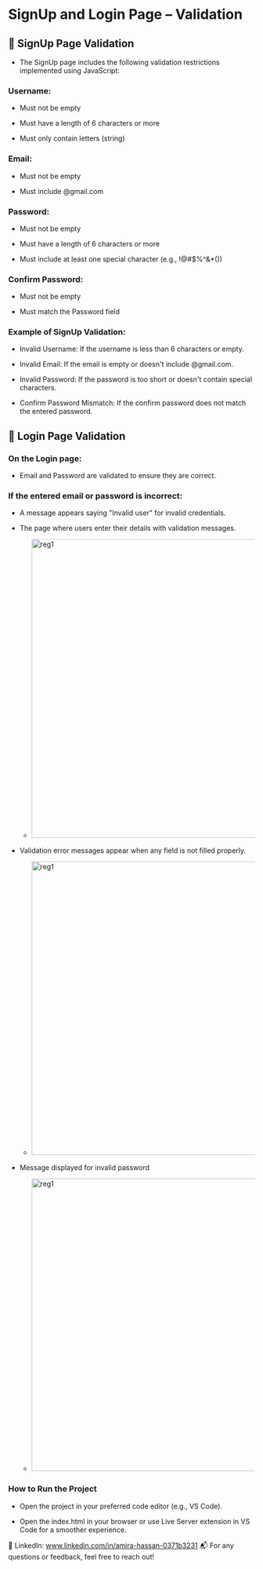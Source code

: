 # SignUp and Login Page – Validation

## 🔑 SignUp Page Validation
- The SignUp page includes the following validation restrictions implemented using JavaScript:

### Username:

- Must not be empty

- Must have a length of 6 characters or more

- Must only contain letters (string)


### Email:

- Must not be empty

- Must include @gmail.com


### Password:

- Must not be empty

- Must have a length of 6 characters or more

- Must include at least one special character (e.g., !@#$%^&*())


### Confirm Password:

- Must not be empty

- Must match the Password field


### Example of SignUp Validation:
- Invalid Username: If the username is less than 6 characters or empty.

- Invalid Email: If the email is empty or doesn't include @gmail.com.

- Invalid Password: If the password is too short or doesn't contain special characters.

- Confirm Password Mismatch: If the confirm password does not match the entered password.




## 🔑 Login Page Validation
 ### On the Login page:

 - Email and Password are validated to ensure they are correct.

 ### If the entered email or password is incorrect:

 - A message appears saying "Invalid user" for invalid credentials.


 - The page where users enter their details with validation messages.

   - <img width="1366" height="609" alt="reg1" src="https://github.com/user-attachments/assets/3bbe4a4b-cf84-4e02-a6c4-968845a28a09" />



 - Validation error messages appear when any field is not filled properly.

   - <img width="1366" height="598" alt="reg1" src="https://github.com/user-attachments/assets/78d0e0ad-fa1f-45a1-aa22-57f7aa58662f" />



 - Message displayed for invalid password

   - <img width="1366" height="596" alt="reg1" src="https://github.com/user-attachments/assets/4e3b681c-34f7-4343-afcd-1057f56f0f17" />





### How to Run the Project
 - Open the project in your preferred code editor (e.g., VS Code).

 - Open the index.html in your browser or use Live Server extension in VS Code for a smoother experience.


🔗 LinkedIn: www.linkedin.com/in/amira-hassan-0371b3231
📬 For any questions or feedback, feel free to reach out!

